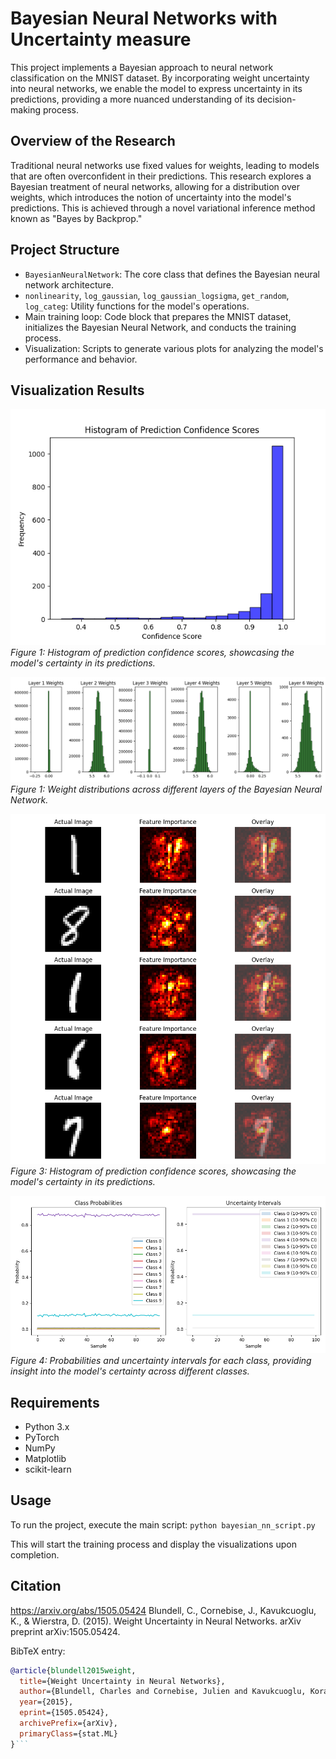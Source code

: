# Bayesian Neural Networks with Uncertainty measure

This project implements a Bayesian approach to neural network classification on the MNIST dataset. By incorporating weight uncertainty into neural networks, we enable the model to express uncertainty in its predictions, providing a more nuanced understanding of its decision-making process.

## Overview of the Research

Traditional neural networks use fixed values for weights, leading to models that are often overconfident in their predictions. This research explores a Bayesian treatment of neural networks, allowing for a distribution over weights, which introduces the notion of uncertainty into the model's predictions. This is achieved through a novel variational inference method known as "Bayes by Backprop."

## Project Structure

- `BayesianNeuralNetwork`: The core class that defines the Bayesian neural network architecture.
- `nonlinearity`, `log_gaussian`, `log_gaussian_logsigma`, `get_random`, `log_categ`: Utility functions for the model's operations.
- Main training loop: Code block that prepares the MNIST dataset, initializes the Bayesian Neural Network, and conducts the training process.
- Visualization: Scripts to generate various plots for analyzing the model's performance and behavior.

## Visualization Results

![Prediction Confidence Histogram](./Figure_1.png)
*Figure 1: Histogram of prediction confidence scores, showcasing the model's certainty in its predictions.*

![Weight Distributions](./Figure_2.png)
*Figure 1: Weight distributions across different layers of the Bayesian Neural Network.*

![Feature Importance](./Figure_5.png)
*Figure 3: Histogram of prediction confidence scores, showcasing the model's certainty in its predictions.*

![Class Probabilities and Uncertainty Intervals](./Figure_4.png)
*Figure 4: Probabilities and uncertainty intervals for each class, providing insight into the model's certainty across different classes.*

## Requirements

- Python 3.x
- PyTorch
- NumPy
- Matplotlib
- scikit-learn

## Usage

To run the project, execute the main script:
`python bayesian_nn_script.py`


This will start the training process and display the visualizations upon completion.

## Citation

https://arxiv.org/abs/1505.05424
Blundell, C., Cornebise, J., Kavukcuoglu, K., & Wierstra, D. (2015). Weight Uncertainty in Neural Networks. arXiv preprint arXiv:1505.05424.

BibTeX entry:
```bibtex
@article{blundell2015weight,
  title={Weight Uncertainty in Neural Networks},
  author={Blundell, Charles and Cornebise, Julien and Kavukcuoglu, Koray and Wierstra, Daan},
  year={2015},
  eprint={1505.05424},
  archivePrefix={arXiv},
  primaryClass={stat.ML}
}```
